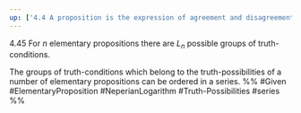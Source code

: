 ```yaml
---
up: ['4.4 A proposition is the expression of agreement and disagreement with the truth-possibilities of the elementary propositions.']
---
```

4.45 For $n$ elementary propositions there are $L_n$ possible groups of truth-conditions.

The groups of truth-conditions which belong to the truth-possibilities of a number of elementary propositions can be ordered in a series.
%%
#Given #ElementaryProposition #NeperianLogarithm #Truth-Possibilities #series %%